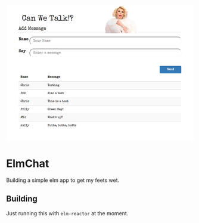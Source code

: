 ![Screenshot](images/screenshot.png "Screenshot")

# ElmChat

Building a simple elm app to get my feets wet.

## Building

Just running this with `elm-reactor` at the moment.
